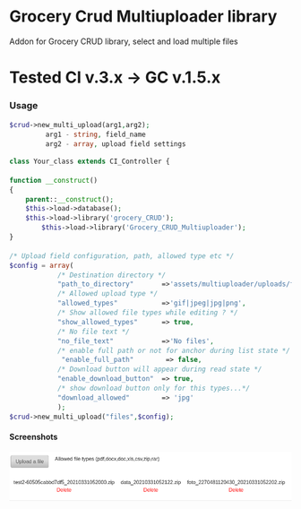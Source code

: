 # Grocery Crud Multiuploader library
Addon for Grocery CRUD library, select and load multiple files

# Tested CI v.3.x -> GC v.1.5.x

### Usage
```php 
$crud->new_multi_upload(arg1,arg2);
         arg1 - string, field_name
         arg2 - array, upload field settings
```

```php 
class Your_class extends CI_Controller {

function __construct()
{
	parent::__construct();
	$this->load->database();
	$this->load->library('grocery_CRUD');
    	$this->load->library('Grocery_CRUD_Multiuploader');
}

/* Upload field configuration, path, allowed type etc */
$config = array(
		    /* Destination directory */
		    "path_to_directory"       =>'assets/multiuploader/uploads/files/',
		    /* Allowed upload type */
		    "allowed_types"           =>'gif|jpeg|jpg|png',
		    /* Show allowed file types while editing ? */
		    "show_allowed_types"      => true,
			/* No file text */
		    "no_file_text"            =>'No files',
			/* enable full path or not for anchor during list state */
		     "enable_full_path"        => false,
		    /* Download button will appear during read state */
		    "enable_download_button"  => true,
		    /* show download button only for this types...*/
		    "download_allowed"        => 'jpg' 		
			);
$crud->new_multi_upload("files",$config);
```

#### Screenshots
![Add files][1]

[1]:https://github.com/F0x5F/grocery_crud_multiuploader_library/blob/main/screenshots/srcreen_1.png
